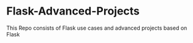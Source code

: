 # Flask-Advanced-Projects
 This Repo consists of Flask use cases and advanced projects based on Flask
